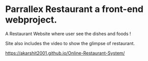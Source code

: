 # Parrallex Restaurant a front-end webproject.

A Restaurant Website where user see the dishes and foods ! 

Site also includes the video to show the glimpse of restaurant.



https://akarshit2001.github.io/Online-Restaurant-System/
